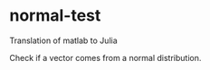 # normal-test


Translation of matlab to Julia

Check if a vector comes from a normal distribution.

